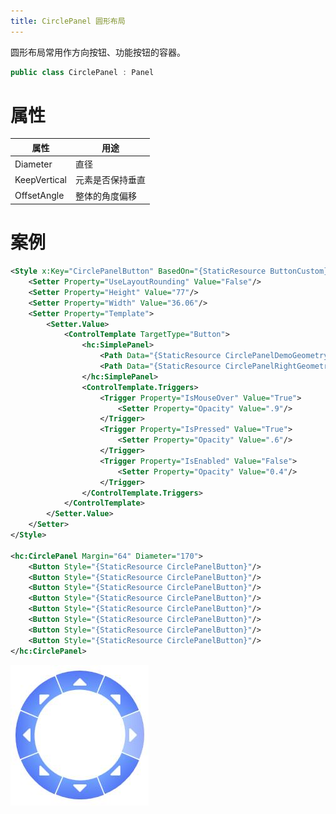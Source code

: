 ```yaml
---
title: CirclePanel 圆形布局
---
```


圆形布局常用作方向按钮、功能按钮的容器。

```cs
public class CirclePanel : Panel
```

# 属性

| 属性                   | 用途                           |
| ---------------------- | ------------------------------|
| Diameter               | 直径                          |
| KeepVertical           | 元素是否保持垂直               |
| OffsetAngle            | 整体的角度偏移                 |

# 案例

```xml
<Style x:Key="CirclePanelButton" BasedOn="{StaticResource ButtonCustom}" TargetType="Button">
    <Setter Property="UseLayoutRounding" Value="False"/>
    <Setter Property="Height" Value="77"/>
    <Setter Property="Width" Value="36.06"/>
    <Setter Property="Template">
        <Setter.Value>
            <ControlTemplate TargetType="Button">
                <hc:SimplePanel>
                    <Path Data="{StaticResource CirclePanelDemoGeometry}" Fill="{DynamicResource PrimaryBrush}" Height="77" Width="36.06"/>
                    <Path Data="{StaticResource CirclePanelRightGeometry}" Stretch="Uniform" Margin="12" Fill="White"/>
                </hc:SimplePanel>
                <ControlTemplate.Triggers>
                    <Trigger Property="IsMouseOver" Value="True">
                        <Setter Property="Opacity" Value=".9"/>
                    </Trigger>
                    <Trigger Property="IsPressed" Value="True">
                        <Setter Property="Opacity" Value=".6"/>
                    </Trigger>
                    <Trigger Property="IsEnabled" Value="False">
                        <Setter Property="Opacity" Value="0.4"/>
                    </Trigger>
                </ControlTemplate.Triggers>
            </ControlTemplate>
        </Setter.Value>
    </Setter>
</Style>

<hc:CirclePanel Margin="64" Diameter="170">
    <Button Style="{StaticResource CirclePanelButton}"/>
    <Button Style="{StaticResource CirclePanelButton}"/>
    <Button Style="{StaticResource CirclePanelButton}"/>
    <Button Style="{StaticResource CirclePanelButton}"/>
    <Button Style="{StaticResource CirclePanelButton}"/>
    <Button Style="{StaticResource CirclePanelButton}"/>
    <Button Style="{StaticResource CirclePanelButton}"/>
    <Button Style="{StaticResource CirclePanelButton}"/>
</hc:CirclePanel>
```

![CirclePanel](https://raw.githubusercontent.com/HandyOrg/HandyOrgResource/master/HandyControl/Resources/CirclePanel.jpg)